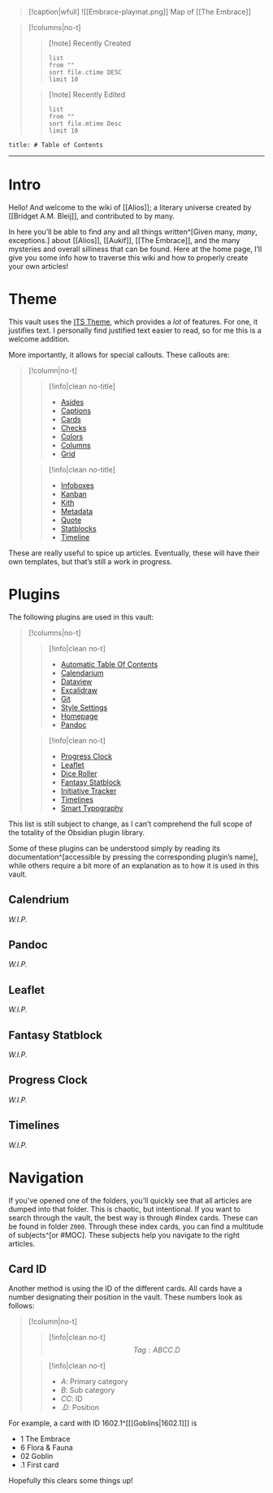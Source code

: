 >[!caption|wfull]
>![[Embrace-playmat.png]]
>Map of [[The Embrace]]

>[!columns|no-t]
>>[!note] Recently Created
>>```dataview
>>list
>>from ""
>>sort file.ctime DESC
>>limit 10
>>```
>
>>[!note] Recently Edited
>>```dataview
>>list
>>from ""
>>sort file.mtime Desc
>>limit 10
>>```

```toc
title: # Table of Contents
```

---

# Intro

Hello! And welcome to the wiki of [[Alios]]; a literary universe created by [[Bridget A.M. Bleij]], and contributed to by many.

In here you’ll be able to find any and all things written^[Given many, *many*, exceptions.] about [[Alios]], [[Aukif]], [[The Embrace]], and the many mysteries and overall silliness that can be found. Here at the home page, I’ll give you some info how to traverse this wiki and how to properly create your own articles!

# Theme

This vault uses the [ITS Theme](https://publish.obsidian.md/slrvb-docs/ITS+Theme/ITS+Theme), which provides a *lot* of features. For one, it justifies text. I personally find justified text easier to read, so for me this is a welcome addition.

More importantly, it allows for special callouts. These callouts are:

> [!column|no-t]
> 
>> [!info|clean no-title]
>> - [Asides](https://publish.obsidian.md/slrvb-docs/ITS+Theme/Callouts/Callout+-+Asides)
>> - [Captions](https://publish.obsidian.md/slrvb-docs/ITS+Theme/Callouts/Callout+-+Captions)
>> - [Cards](https://publish.obsidian.md/slrvb-docs/ITS+Theme/Callouts/Callout+-+Cards)
>> - [Checks](https://publish.obsidian.md/slrvb-docs/ITS+Theme/Callouts/Callout+-+Checks)
>> - [Colors](https://publish.obsidian.md/slrvb-docs/ITS+Theme/Callouts/Callout+-+Colors)
>> - [Columns](https://publish.obsidian.md/slrvb-docs/ITS+Theme/Callouts/Callout+-+Columns)
>> - [Grid](https://publish.obsidian.md/slrvb-docs/ITS+Theme/Callouts/Callout+-+Grid)
>
>> [!info|clean no-title]
>> - [Infoboxes](https://publish.obsidian.md/slrvb-docs/ITS+Theme/Callouts/Callout+-+Infoboxes)
>> - [Kanban](https://publish.obsidian.md/slrvb-docs/ITS+Theme/Callouts/Callout+-+Kanban)
>> - [Kith](https://publish.obsidian.md/slrvb-docs/ITS+Theme/Callouts/Callout+-+Kith)
>> - [Metadata](https://publish.obsidian.md/slrvb-docs/ITS+Theme/Callouts/Callout+-+Metadata)
>> - [Quote](https://publish.obsidian.md/slrvb-docs/ITS+Theme/Callouts/Callout+-+Quote)
>> - [Statblocks](https://publish.obsidian.md/slrvb-docs/ITS+Theme/Callouts/Callout+-+Statblocks)
>> - [Timeline](https://publish.obsidian.md/slrvb-docs/ITS+Theme/Callouts/Callout+-+Timeline)

These are really useful to spice up articles. Eventually, these will have their own templates, but that’s still a work in progress.

# Plugins

The following plugins are used in this vault:

>[!columns|no-t]
>>[!info|clean no-t]
>> - [Automatic Table Of Contents](https://github.com/johansatge/obsidian-automatic-table-of-contents)
>> - [Calendarium](https://plugins.javalent.com/calendarium)
>> - [Dataview](https://blacksmithgu.github.io/obsidian-dataview/)
>> - [Excalidraw](https://github.com/zsviczian/obsidian-excalidraw-plugin)
>> - [Git](https://publish.obsidian.md/git-doc/Start+here)
>> - [Style Settings](https://github.com/mgmeyers/obsidian-style-settings)
>> - [Homepage](https://github.com/mirnovov/obsidian-homepage)
>> - [Pandoc](https://github.com/OliverBalfour/obsidian-pandoc)
>
>>[!info|clean no-t]
>> - [Progress Clock](https://github.com/tokenshift/obsidian-progress-clocks)
>> - [Leaflet](https://plugins.javalent.com/Leaflet)
>> - [Dice Roller](https://plugins.javalent.com/Dice+Roller/Dice+Roller)
>> - [Fantasy Statblock](https://plugins.javalent.com/statblocks)
>> - [Initiative Tracker](https://plugins.javalent.com/it)
>> - [Timelines](https://github.com/Darakah/obsidian-timelines)
>> - [Smart Typography](https://github.com/mgmeyers/obsidian-smart-typography)

This list is still subject to change, as I can’t comprehend the full scope of the totality of the Obsidian plugin library.

Some of these plugins can be understood simply by reading its documentation^[accessible by pressing the corresponding plugin’s name], while others require a bit more of an explanation as to how it is used in this vault.

## Calendrium

*W.I.P.*

## Pandoc

*W.I.P.*

## Leaflet

*W.I.P.*

## Fantasy Statblock

*W.I.P.*

## Progress Clock

*W.I.P.*

## Timelines

*W.I.P.*

# Navigation

If you’ve opened one of the folders, you’ll quickly see that all articles are dumped into that folder. This is chaotic, but intentional. If you want to search through the vault, the best way is through #index cards. These can be found in folder `Z000`. Through these index cards, you can find a multitude of subjects^[or #MOC]. These subjects help you navigate to the right articles.

## Card ID

Another method is using the ID of the different cards. All cards have a number designating their position in the vault. These numbers look as follows:

>[!column|no-t]
>>[!info|clean no-t]
>> $$
>> Tag: ABCC.D
>> $$
>
>>[!info|clean no-t]
>> - $A$: Primary category
>> - $B$: Sub category
>> - $CC$: ID
>> - $.D$: Position

For example, a card with ID $1602.1$^[[[Goblins|1602.1]]] is

- $1$ The Embrace
- $6$ Flora & Fauna
- $02$ Goblin
- $.1$ First card

Hopefully this clears some things up!